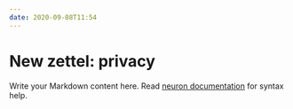 ```yaml
---
date: 2020-09-08T11:54
---
```


# New zettel: privacy

Write your Markdown content here. Read [neuron documentation](https://neuron.zettel.page/2011404.html) for syntax help.

